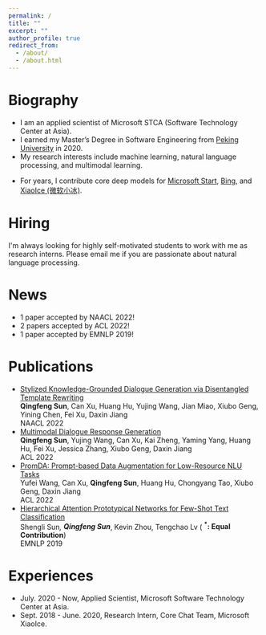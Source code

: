 ```yaml
---
permalink: /
title: ""
excerpt: ""
author_profile: true
redirect_from: 
  - /about/
  - /about.html
---
```


# Biography
* I am an applied scientist of Microsoft STCA (Software Technology Center at Asia).
* I earned my Master’s Degree in Software Engineering from [Peking University](https://english.pku.edu.cn/) in 2020.
* My research interests include machine learning, natural language processing, and multimodal learning. 
<!-- * More details, please refer to [Publications](https://victorsungo.github.io/publications/) tab. -->
* For years, I contribute core deep models for [Microsoft Start](https://www.msn.com/en-us/feed), [Bing](https://www.bing.com/?scope=web&mkt=en-US), and [XiaoIce (微软小冰)](https://www.xiaoice.com/).

# Hiring

I'm always looking for highly self-motivated students to work with me as research interns. Please email me if you are passionate about natural language processing.

# News
* 1 paper accepted by NAACL 2022!
* 2 papers accepted by ACL 2022!
* 1 paper accepted by EMNLP 2019!


# Publications <!--  [Google Scholar](https://scholar.google.com/citations?user=GLMKUEwAAAAJ&hl=en) -->


* [Stylized Knowledge-Grounded Dialogue Generation via Disentangled Template Rewriting](https://arxiv.org/abs/2204.05610) <br> 
  <b>Qingfeng Sun</b>, Can Xu, Huang Hu, Yujing Wang, Jian Miao, Xiubo Geng, Yining Chen, Fei Xu,  Daxin Jiang <br>
  NAACL 2022
* [Multimodal Dialogue Response Generation](https://arxiv.org/abs/2110.08515) <br> 
  <b>Qingfeng Sun</b>, Yujing Wang, Can Xu, Kai Zheng, Yaming Yang, Huang Hu, Fei Xu, Jessica Zhang, Xiubo Geng, Daxin Jiang   
  ACL 2022
* [PromDA: Prompt-based Data Augmentation for Low-Resource NLU Tasks](https://arxiv.org/abs/2202.12499) <br> 
  Yufei Wang, Can Xu, <b>Qingfeng Sun</b>, Huang Hu, Chongyang Tao, Xiubo Geng, Daxin Jiang <br> 
  ACL 2022
* [Hierarchical Attention Prototypical Networks for Few-Shot Text Classification](https://aclanthology.org/D19-1045) <br> 
  Shengli Sun<b><sup>*</sup></b>, <b>Qingfeng Sun<sup>*</sup></b>, Kevin Zhou, Tengchao Lv ( <b><sup>*</sup>:  Equal Contribution</b>) <br> 
  EMNLP 2019

# Experiences
* July. 2020 - Now, Applied Scientist, Microsoft Software Technology Center at Asia.
* Sept. 2018 - June. 2020, Research Intern, Core Chat Team, Microsoft XiaoIce.

<script type="text/javascript" id="clustrmaps" src="//clustrmaps.com/map_v2.js?d=GIYrAuVIIomuTmW8ySsSiQpWNounHBsNjj1emBKHBss&cl=ffffff&w=300&t=m"></script>

